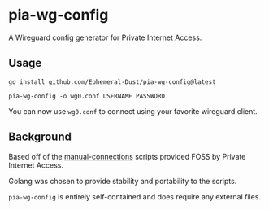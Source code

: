# pia-wg-config

A Wireguard config generator for Private Internet Access.

## Usage

`go install github.com/Ephemeral-Dust/pia-wg-config@latest`

`pia-wg-config -o wg0.conf USERNAME PASSWORD`

You can now use `wg0.conf` to connect using your favorite wireguard client.

## Background

Based off of the [manual-connections](https://github.com/pia-foss/manual-connections) scripts provided FOSS by Private Internet Access.

Golang was chosen to provide stability and portability to the scripts.

`pia-wg-config` is entirely self-contained and does require any external files.
